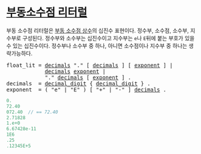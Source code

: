 # [부동소수점 리터럴](#floating-point-literals)

부동 소수점 리터럴은 [부동 소수점 상수](/Constants/)의 십진수 표현이다. 정수부, 소수점, 소수부, 지수부로 구성된다. 정수부와 소수부는 십진수이고 지수부는 `e`나 `E`뒤에 붙는 부호가 있을 수 있는 십진수이다. 정수부나 소수부 중 하나, 아니면 소수점이나 지수부 중 하나는 생략가능하다.

<pre>
<a id="float_lit">float_lit</a> = <a href="#decimals">decimals</a> "." [ <a href="#decimals">decimals</a> ] [ <a href="#exponent">exponent</a> ] |
            <a href="#decimals">decimals</a> <a href="#exponent">exponent</a> |
            "." <a href="#decimals">decimals</a> [ <a href="#exponent">exponent</a> ] .
<a id="decimals">decimals</a>  = <a href="/Source%20code%20representation/letters_and_digits.html#decimal_digit">decimal_digit</a> { <a href="/Source%20code%20representation/letters_and_digits.html#decimal_digit">decimal_digit</a> } .
<a id="exponent">exponent</a>  = ( "e" | "E" ) [ "+" | "-" ] <a href="#decimals">decimals</a> .
</pre>

```go
0.
72.40
072.40  // == 72.40
2.71828
1.e+0
6.67428e-11
1E6
.25
.12345E+5
```
